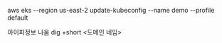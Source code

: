aws eks --region us-east-2 update-kubeconfig --name demo --profile default



아이피정보 나옴
dig +short <도메인 네임>
